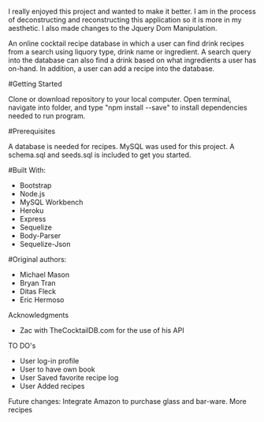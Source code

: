

I really enjoyed this project and wanted to make it better.  I am in the process of deconstructing and reconstructing this application so it is more in my aesthetic.  I also made changes to the Jquery Dom Manipulation.



An online cocktail recipe database in which a user can find drink recipes from a search using liquory type, drink name or ingredient.
A search query into the database can also find a drink based on what ingredients a user has on-hand.  In addition, a user can add a recipe into the database.

#Getting Started

Clone or download repository to your local computer.  Open terminal, navigate into folder, and type  "npm install --save" to install dependencies needed to run program.

#Prerequisites

A database is needed for recipes.  MySQL was used for this project.
A schema.sql and seeds.sql is included to get you started.


#Built With:

- Bootstrap
- Node.js
- MySQL Workbench
- Heroku
- Express
- Sequelize
- Body-Parser
- Sequelize-Json

#Original authors:
- Michael Mason
- Bryan Tran
- Ditas Fleck  
- Eric Hermoso


Acknowledgments
- Zac with TheCocktailDB.com for the use of his API


TO DO's
- User log-in profile
- User to have own book
- User Saved favorite recipe log
- User Added recipes

Future changes:
Integrate Amazon to purchase glass and bar-ware.
More recipes


